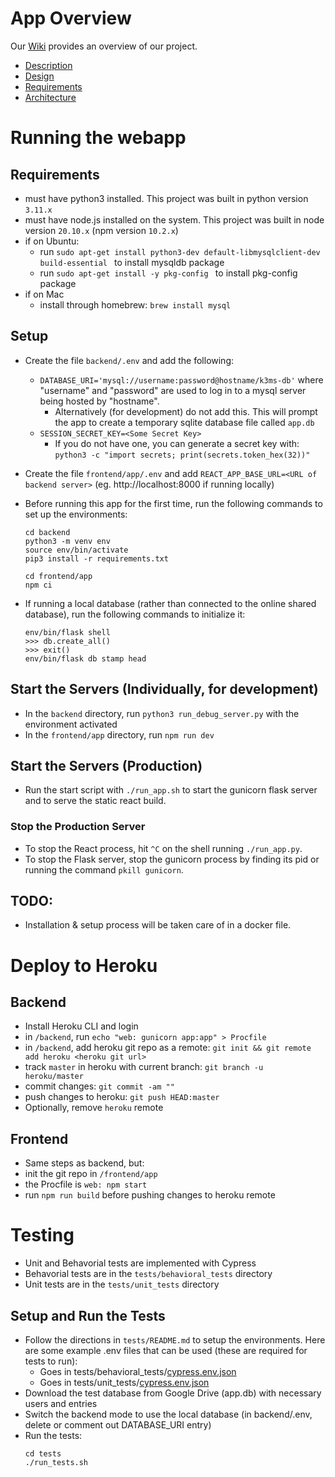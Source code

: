 # App Overview

Our [Wiki](https://github.com/SCCapstone/K3MS/wiki) provides an overview of our project.
- [Description](https://github.com/SCCapstone/K3MS/wiki/Project-Description)
- [Design](https://github.com/SCCapstone/K3MS/wiki/Design)
- [Requirements](https://github.com/SCCapstone/K3MS/wiki/Requirements)
- [Architecture](https://github.com/SCCapstone/K3MS/wiki/Architecture)

# Running the webapp

## Requirements
- must have python3 installed. This project was built in python version `3.11.x`
- must have node.js installed on the system. This project was built in node version `20.10.x` (npm version `10.2.x`)
- if on Ubuntu:
    - run `sudo apt-get install python3-dev default-libmysqlclient-dev build-essential ` to install mysqldb package
    - run `sudo apt-get install -y pkg-config ` to install pkg-config package
- if on Mac
    - install through homebrew: `brew install mysql`

## Setup
- Create the file `backend/.env` and add the following:
    - `DATABASE_URI='mysql://username:password@hostname/k3ms-db'` where "username" and "password" are used to log in to a mysql server being hosted by "hostname".
        - Alternatively (for development) do not add this. This will prompt the app to create a temporary sqlite database file called `app.db`
    - `SESSION_SECRET_KEY=<Some Secret Key>`
        - If you do not have one, you can generate a secret key with: `python3 -c "import secrets; print(secrets.token_hex(32))"`
- Create the file `frontend/app/.env` and add `REACT_APP_BASE_URL=<URL of backend server>` (eg. http://localhost:8000 if running locally)

- Before running this app for the first time, run the following commands to set up the environments:
    ```
    cd backend
    python3 -m venv env
    source env/bin/activate
    pip3 install -r requirements.txt

    cd frontend/app
    npm ci
    ```
- If running a local database (rather than connected to the online shared database), run the following commands to initialize it:
    ```
    env/bin/flask shell
    >>> db.create_all()
    >>> exit()
    env/bin/flask db stamp head
    ```

## Start the Servers (Individually, for development)
- In the `backend` directory, run `python3 run_debug_server.py` with the environment activated
- In the `frontend/app` directory, run `npm run dev`

## Start the Servers (Production)
- Run the start script with `./run_app.sh` to start the gunicorn flask server and to serve the static react build.

### Stop the Production Server
- To stop the React process, hit `^C` on the shell running `./run_app.py`.
- To stop the Flask server, stop the gunicorn process by finding its pid or running the command `pkill gunicorn`.

## TODO:
- Installation & setup process will be taken care of in a docker file.

# Deploy to Heroku
## Backend
- Install Heroku CLI and login
- in `/backend`, run `echo "web: gunicorn app:app" > Procfile`
- in `/backend`, add heroku git repo as a remote: `git init && git remote add heroku <heroku git url>`
- track `master` in heroku with current branch: `git branch -u heroku/master`
- commit changes: `git commit -am ""`
- push changes to heroku: `git push HEAD:master`
- Optionally, remove `heroku` remote

## Frontend
- Same steps as backend, but:
- init the git repo in `/frontend/app`
- the Procfile is `web: npm start`
- run `npm run build` before pushing changes to heroku remote


# Testing
- Unit and Behavorial tests are implemented with Cypress
- Behavorial tests are in the `tests/behavioral_tests` directory
- Unit tests are in the `tests/unit_tests` directory

## Setup and Run the Tests
- Follow the directions in `tests/README.md` to setup the environments. Here are some example .env files that can be used (these are required for tests to run):
    - Goes in tests/behavioral_tests/[cypress.env.json](https://github.com/SCCapstone/K3MS/files/14077571/cypress.env.json)
    - Goes in tests/unit_tests/[cypress.env.json](https://github.com/SCCapstone/K3MS/files/14077577/cypress.env.json)
- Download the test database from Google Drive (app.db) with necessary users and entries
- Switch the backend mode to use the local database (in backend/.env, delete or comment out DATABASE_URI entry)
- Run the tests: 
    ```
    cd tests
    ./run_tests.sh
    ```

